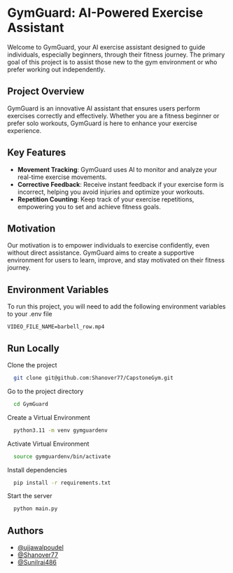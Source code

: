# GymGuard: AI-Powered Exercise Assistant
Welcome to GymGuard, your AI exercise assistant designed to guide individuals, especially beginners, through their fitness journey. The primary goal of this project is to assist those new to the gym environment or who prefer working out independently.

## Project Overview
GymGuard is an innovative AI assistant that ensures users perform exercises correctly and effectively. Whether you are a fitness beginner or prefer solo workouts, GymGuard is here to enhance your exercise experience.

## Key Features
* **Movement Tracking**: GymGuard uses AI to monitor and analyze your real-time exercise movements.
* **Corrective Feedback**: Receive instant feedback if your exercise form is incorrect, helping you avoid injuries and optimize your workouts.
* **Repetition Counting**: Keep track of your exercise repetitions, empowering you to set and achieve fitness goals.

## Motivation
Our motivation is to empower individuals to exercise confidently, even without direct assistance. GymGuard aims to create a supportive environment for users to learn, improve, and stay motivated on their fitness journey.
## Environment Variables

To run this project, you will need to add the following environment variables to your .env file

`VIDEO_FILE_NAME=barbell_row.mp4`


## Run Locally

Clone the project

```bash
  git clone git@github.com:Shanover77/CapstoneGym.git
```

Go to the project directory

```bash
  cd GymGuard
```

Create a Virtual Environment
```bash
  python3.11 -m venv gymguardenv
```

Activate Virtual Environment
```bash
  source gymguardenv/bin/activate
```

Install dependencies

```bash
  pip install -r requirements.txt
```

Start the server

```bash
  python main.py
```


## Authors

- [@ujjawalpoudel](https://github.com/ujjawalpoudel)
- [@Shanover77](https://github.com/Shanover77)
- [@Sunilrai486](https://github.com/Sunilrai486)


